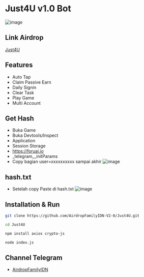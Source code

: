 # Just4U v1.0 Bot
![image](https://github.com/user-attachments/assets/ef12d4e9-72f9-46b5-8a22-40525cc9bbf2)

## Link Airdrop
[Just4U](https://t.me/ForUAICryptoBot/app?startapp=0062533B)

## Features
- Auto Tap
- Claim Passive Earn
- Daily Signin
- Clear Task
- Play Game
- Multi Account

## Get Hash
- Buka Game
- Buka Devtools/Inspect
- Application
- Session Storage
- https://foruai.io
- _telegram__initParams
- Copy bagian user=xxxxxxxxxx sampai akhir
![image](https://github.com/user-attachments/assets/dfbb8e56-b7a9-45a8-8ebc-9b304f22c9c6)

## hash.txt
- Setelah copy Paste di hash.txt
![image](https://github.com/user-attachments/assets/e7fc07f3-46bd-4ffb-9d94-36d9965e45a7)

## Installation & Run
```sh
git clone https://github.com/AirdropFamilyIDN-V2-0/Just4U.git
```
```sh
cd Just4U
```
```sh
npm install axios crypto-js
```
```sh
node index.js
```
## Channel Telegram
- [AirdropFamilyIDN](https://t.me/AirdropFamilyIDN)
